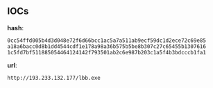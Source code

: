 
## IOCs

__hash__:

```text
0cc54ffd005b4d3d048e72f6d66bcc1ac5a7a511ab9ecf59dc1d2ece72c69e85
a18a6bacc0d8b1dd4544cdf1e178a98a36b575b5be8b307c27c65455b1307616
1c5fd7bf511885054464124142f793501ab2c6e987b203c1a5f4b3bdcccb1fa1
```
__url__:

```text
http://193.233.132.177/lbb.exe
```